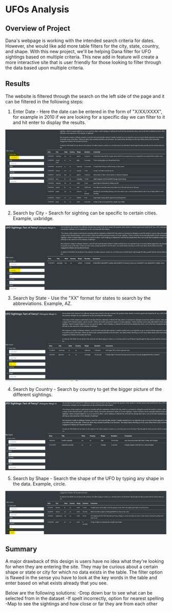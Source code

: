 # UFOs Analysis

## Overview of Project

Dana's webpage is working with the intended search criteria for dates. However, she would like add more table filters for the city, state, country, and shape. With this new project, we'll be helping Dana filter for UFO sightings based on multiple criteria. This new add in feature will create a more interactive site that is user friendly for those looking to filter through the data based upon multiple criteria. 



## Results

The website is filtered through the search on the left side of the page and it can be filtered in the following steps:

1. Enter Date - Here the date can be entered in the form of "X/XX/XXXX", for example in 2010 if we are looking for a specific day we can filter to it and hit enter to display the results.

![Picture_1](https://github.com/kareng013/UFOs/blob/main/static/Images/Step1.png)

2. Search by City - Search for sighting can be specific to certain cities. Example, uxbridge.

![Picture_2](https://github.com/kareng013/UFOs/blob/main/static/Images/Step2.png)

3. Search by State - Use the "XX" format for states to search by the abbreviations. Example, AZ.

![Picture_3](https://github.com/kareng013/UFOs/blob/main/static/Images/Step3.png)

4. Search by Country - Search by country to get the bigger picture of the different sightings. 

![Picture_4](https://github.com/kareng013/UFOs/blob/main/static/Images/Step4.png)

5. Search by Shape - Search the shape of the UFO by typing any shape in the data. Example, circle.

![Picture_5](https://github.com/kareng013/UFOs/blob/main/static/Images/Step5.png)


## Summary

A major drawback of this design is users have no idea what they're looking for when they are entering the site. They may be curious about a certain shape or state or city for which no data exists in the table. The filter option is flawed in the sense you have to look at the key words in the table and enter based on what exists already that you see. 

Below are the following solutions:
 -Drop down bar to see what can be selected from in the dataset
 -If spelt incorrectly, option for nearest spelling
 -Map to see the sightings and how close or far they are from each other